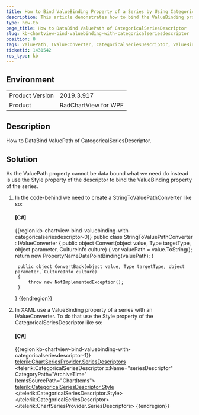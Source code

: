 ```yaml
---
title: How to Bind ValueBinding Property of a Series by Using CategoricalSeriesDescriptor
description: This article demonstrates how to bind the ValueBinding property of a series using a CategoricalSeriesDescriptor.
type: how-to
page_title: How to DataBind ValuePath of CategoricalSeriesDescriptor 
slug: kb-chartview-bind-valuebinding-with-categoricalseriesdescriptor
position: 0
tags: ValuePath, IValueConverter, CategoricalSeriesDescriptor, ValueBinding
ticketid: 1431542
res_type: kb
---
```


## Environment
<table>
	<tbody>
		<tr>
			<td>Product Version</td>
			<td>2019.3.917</td>
		</tr>
		<tr>
			<td>Product</td>
			<td>RadChartView for WPF</td>
		</tr>
	</tbody>
</table>

## Description

How to DataBind ValuePath of CategoricalSeriesDescriptor.

## Solution

As the ValuePath property cannot be data bound what we need do instead is use the Style property of the descriptor to bind the ValueBinding property of the series.

1. In the code-behind we need to create a StringToValuePathConverter like so:

	#### __[C#]__
	{{region  kb-chartview-bind-valuebinding-with-categoricalseriesdescriptor-0}}
		public class StringToValuePathConverter : IValueConverter
    {
        public object Convert(object value, Type targetType, object parameter, CultureInfo culture)
        {
            var valuePath = value.ToString();
            return new PropertyNameDataPointBinding(valuePath);
        }

        public object ConvertBack(object value, Type targetType, object parameter, CultureInfo culture)
        {
            throw new NotImplementedException();
        }
    }
	{{endregion}}
	
2.  In XAML use a ValueBinding property of a series with an IValueConverter. To do that  use the Style property of the CategoricalSeriesDescriptor like so:

	#### __[C#]__
	{{region  kb-chartview-bind-valuebinding-with-categoricalseriesdescriptor-1}}
		 <telerik:ChartSeriesProvider.SeriesDescriptors>
                                    <telerik:CategoricalSeriesDescriptor x:Name="seriesDescriptor" CategoryPath="ArchiveTime"        
                                                                 ItemsSourcePath="ChartItems">
                                            <telerik:CategoricalSeriesDescriptor.Style>
                                                <Style TargetType="telerik:BarSeries">
                                                    <Setter Property="ValueBinding" Value="{Binding RelativeSource={RelativeSource AncestorType=telerik:RadCartesianChart}, Path=DataContext.BarChartValuePath, Converter={StaticResource StringToValuePathConverter}}" />
                                                </Style>
                                            </telerik:CategoricalSeriesDescriptor.Style>
                                    </telerik:CategoricalSeriesDescriptor>
		</telerik:ChartSeriesProvider.SeriesDescriptors>
	{{endregion}}
